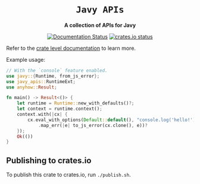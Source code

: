 <div align="center">
  <h1><code>Javy APIs</code></h1>
  <p>
    <strong>A collection of APIs for Javy</strong>
  </p>

  <p>
    <a href="https://docs.rs/javy-apis"><img src="https://docs.rs/javy-apis/badge.svg" alt="Documentation Status" /></a>
    <a href="https://crates.io/crates/javy-apis"><img src="https://img.shields.io/crates/v/javy-apis.svg" alt="crates.io status" /></a>
  </p>
</div>

Refer to the [crate level documentation](https://docs.rs/javy-apis) to learn more.
 
Example usage:

```rust
// With the `console` feature enabled.
use javy::{Runtime, from_js_error};
use javy_apis::RuntimeExt;
use anyhow::Result;

fn main() -> Result<()> {
    let runtime = Runtime::new_with_defaults()?;
    let context = runtime.context();
    context.with(|cx| {
        cx.eval_with_options(Default::default(), "console.log('hello!');")
            .map_err(|e| to_js_error(cx.clone(), e))?
    });
    Ok(())
}
```

## Publishing to crates.io

To publish this crate to crates.io, run `./publish.sh`.

